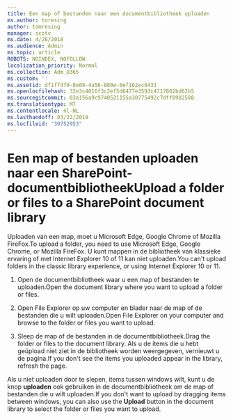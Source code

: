 ```yaml
---
title: Een map of bestanden naar een documentbibliotheek uploaden
ms.author: toresing
author: tomresing
manager: scotv
ms.date: 4/26/2018
ms.audience: Admin
ms.topic: article
ROBOTS: NOINDEX, NOFOLLOW
localization_priority: Normal
ms.collection: Adm_O365
ms.custom: ''
ms.assetid: df1ffdf0-8e08-4a56-880e-8ef162ec8431
ms.openlocfilehash: 32e3c4016f3c2ef5d6477e3593c4717802bd62b5
ms.sourcegitcommit: 03a156a9c9740521155a30775492c7dff0982588
ms.translationtype: MT
ms.contentlocale: nl-NL
ms.lasthandoff: 03/22/2019
ms.locfileid: "30752953"
---
```

# <a name="upload-a-folder-or-files-to-a-sharepoint-document-library"></a><span data-ttu-id="17f2a-102">Een map of bestanden uploaden naar een SharePoint-documentbibliotheek</span><span class="sxs-lookup"><span data-stu-id="17f2a-102">Upload a folder or files to a SharePoint document library</span></span>

<span data-ttu-id="17f2a-103">Uploaden van een map, moet u Microsoft Edge, Google Chrome of Mozilla FireFox.</span><span class="sxs-lookup"><span data-stu-id="17f2a-103">To upload a folder, you need to use Microsoft Edge, Google Chrome, or Mozilla FireFox.</span></span> <span data-ttu-id="17f2a-104">U kunt mappen in de bibliotheek van klassieke ervaring of met Internet Explorer 10 of 11 kan niet uploaden.</span><span class="sxs-lookup"><span data-stu-id="17f2a-104">You can't upload folders in the classic library experience, or using Internet Explorer 10 or 11.</span></span>
  
1. <span data-ttu-id="17f2a-105">Open de documentbibliotheek waar u een map of bestanden te uploaden.</span><span class="sxs-lookup"><span data-stu-id="17f2a-105">Open the document library where you want to upload a folder or files.</span></span>
    
2. <span data-ttu-id="17f2a-106">Open File Explorer op uw computer en blader naar de map of de bestanden die u wilt uploaden.</span><span class="sxs-lookup"><span data-stu-id="17f2a-106">Open File Explorer on your computer and browse to the folder or files you want to upload.</span></span>
    
3. <span data-ttu-id="17f2a-107">Sleep de map of de bestanden in de documentbibliotheek.</span><span class="sxs-lookup"><span data-stu-id="17f2a-107">Drag the folder or files to the document library.</span></span> <span data-ttu-id="17f2a-108">Als u de items die u hebt geüpload niet ziet in de bibliotheek worden weergegeven, vernieuwt u de pagina.</span><span class="sxs-lookup"><span data-stu-id="17f2a-108">If you don't see the items you uploaded appear in the library, refresh the page.</span></span> 
    
<span data-ttu-id="17f2a-109">Als u niet uploaden door te slepen, items tussen windows wilt, kunt u de knop **uploaden** ook gebruiken in de documentbibliotheek om de map of bestanden die u wilt uploaden.</span><span class="sxs-lookup"><span data-stu-id="17f2a-109">If you don't want to upload by dragging items between windows, you can also use the **Upload** button in the document library to select the folder or files you want to upload.</span></span> 
  

